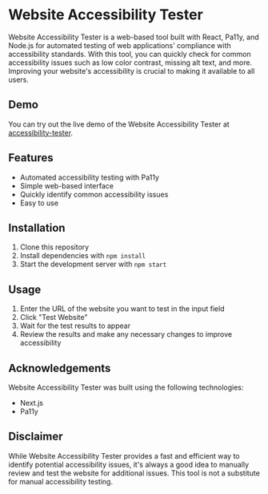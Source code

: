 # Website Accessibility Tester

Website Accessibility Tester is a web-based tool built with React, Pa11y, and Node.js for automated testing of web applications' compliance with accessibility standards. With this tool, you can quickly check for common accessibility issues such as low color contrast, missing alt text, and more. Improving your website's accessibility is crucial to making it available to all users.

## Demo

You can try out the live demo of the Website Accessibility Tester at [accessibility-tester](https://accessibility-tester.vercel.app).

## Features

* Automated accessibility testing with Pa11y
* Simple web-based interface
* Quickly identify common accessibility issues
* Easy to use

## Installation

1. Clone this repository
2. Install dependencies with `npm install`
3. Start the development server with `npm start`

## Usage

1. Enter the URL of the website you want to test in the input field
2. Click "Test Website"
3. Wait for the test results to appear
4. Review the results and make any necessary changes to improve accessibility



## Acknowledgements

Website Accessibility Tester was built using the following technologies:

- Next.js
- Pa11y

## Disclaimer

While Website Accessibility Tester provides a fast and efficient way to identify potential accessibility issues, it's always a good idea to manually review and test the website for additional issues. This tool is not a substitute for manual accessibility testing. 

